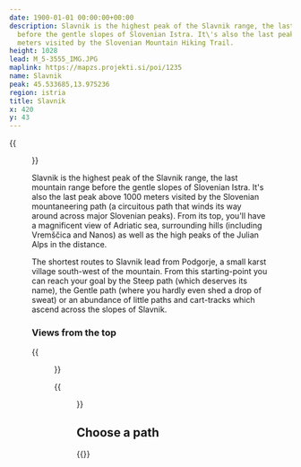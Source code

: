 ```yaml
---
date: 1900-01-01 00:00:00+00:00
description: Slavnik is the highest peak of the Slavnik range, the last mountain range
  before the gentle slopes of Slovenian Istra. It\'s also the last peak above 1000
  meters visited by the Slovenian Mountain Hiking Trail.
height: 1028
lead: M_5-3555_IMG.JPG
maplink: https://mapzs.projekti.si/poi/1235
name: Slavnik
peak: 45.533685,13.975236
region: istria
title: Slavnik
x: 420
y: 43
---
```

{{<figure src="M_5-3555_IMG.JPG">}}

Slavnik is the highest peak of the Slavnik range, the last mountain range before the gentle slopes of Slovenian Istra. It\'s also the last peak above 1000 meters visited by the Slovenian mountaneering path (a circuitous path that winds its way around across major Slovenian peaks). From its top, you'll have a magnificent view of Adriatic sea, surrounding hills (including Vremščica and Nanos) as well as the high peaks of the Julian Alps in the distance.

The shortest routes to Slavnik lead from Podgorje, a small karst village south-west of the mountain. From this starting-point you can reach your goal by the Steep path (which deserves its name), the Gentle path (where you hardly even shed a drop of sweat) or an abundance of little paths and cart-tracks which ascend across the slopes of Slavnik.

### Views from the top

{{<figure src="TrnovskiGozd_Nanos.jpg" caption="View toward the north (Trnovski gozd, Nanos and Vremščica)">}} 

{{<figure src="Pogled_vzhod.jpg" caption="Karst hills and meadows east of Slavnik" caption-position="bottom">}}

## Choose a path

{{<multipath-hike-short>}}
